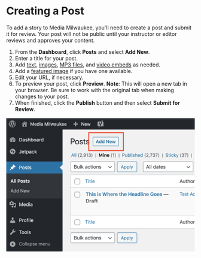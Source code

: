 # Creating a Post

To add a story to Media Milwaukee, you'll need to create a post and submit it for review. Your post will not be public until your instructor or editor reviews and approves your content.

1. From the **Dashboard**, click **Posts** and select **Add New**. 
2. Enter a title for your post.
3. Add [text](adding-text.md), [images](adding-an-image.md), [MP3 files](adding-an-mp3.md), and [video embeds](adding-a-video.md) as needed.
4. Add a [featured image](setting-a-featured-image.md) if you have one available. 
5. Edit your URL, if necessary. 
6. To preview your post, click **Preview**. **Note**: This will open a new tab in your browser. Be sure to work with the original tab when making changes to your post.
7. When finished, click the **Publish** button and then select **Submit for Review**. 

![](../.gitbook/assets/creating-a-post.png)

